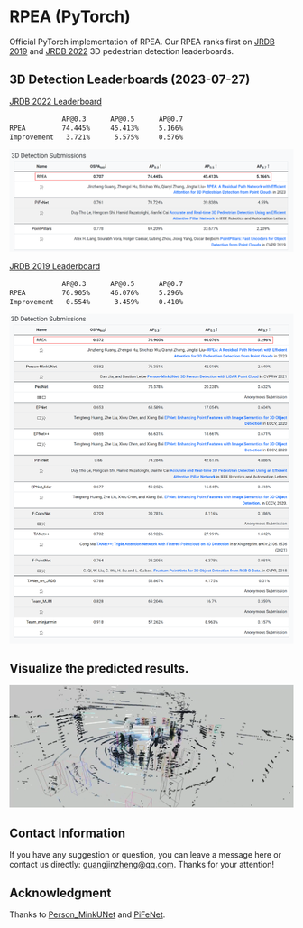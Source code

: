 # RPEA (PyTorch)

Official PyTorch implementation of RPEA. 
Our RPEA ranks first on [JRDB 2019](https://jrdb.erc.monash.edu/leaderboards/detection) and [JRDB 2022](https://jrdb.erc.monash.edu/leaderboards/detection22) 3D pedestrian detection leaderboards.


## 3D Detection Leaderboards (2023-07-27)

[JRDB 2022 Leaderboard](https://jrdb.erc.monash.edu/leaderboards/detection22)

```
             AP@0.3      AP@0.5      AP@0.7
RPEA         74.445%	 45.413%     5.166%
Improvement   3.721%      5.575%     0.576%
```

![GuidePic](./images/jrdb22.png)

[JRDB 2019 Leaderboard](https://jrdb.erc.monash.edu/leaderboards/detection)

```
             AP@0.3      AP@0.5      AP@0.7
RPEA         76.905%     46.076%     5.296%
Improvement   0.554%      3.459%     0.410%
```

![GuidePic](./images/jrdb19.png)

## Visualize the predicted results.

![GuidePic](./images/visualize.png)


## Contact Information

If you have any suggestion or question, you can leave a message here or contact us directly: guangjinzheng@qq.com. Thanks for your attention!

## Acknowledgment

Thanks to [Person_MinkUNet](https://github.com/VisualComputingInstitute/Person_MinkUNet) 
and [PiFeNet](https://github.com/ldtho/PiFeNet).
